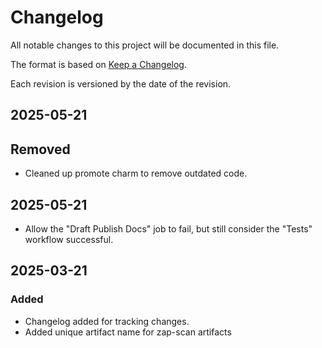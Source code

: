 # Changelog

All notable changes to this project will be documented in this file.

The format is based on [Keep a Changelog](https://keepachangelog.com/en/1.1.0/).

Each revision is versioned by the date of the revision.

## 2025-05-21

## Removed

- Cleaned up promote charm to remove outdated code.

## 2025-05-21

- Allow the "Draft Publish Docs" job to fail, but still consider the "Tests" workflow successful.

## 2025-03-21

### Added

- Changelog added for tracking changes.
- Added unique artifact name for zap-scan artifacts
